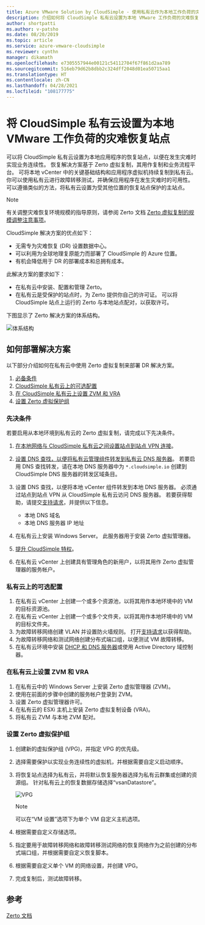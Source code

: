 ```yaml
---
title: Azure VMware Solution by CloudSimple - 使用私有云作为本地工作负荷的灾难站点
description: 介绍如何将 CloudSimple 私有云设置为本地 VMware 工作负荷的灾难恢复站点
author: shortpatti
ms.author: v-patsho
ms.date: 08/20/2019
ms.topic: article
ms.service: azure-vmware-cloudsimple
ms.reviewer: cynthn
manager: dikamath
ms.openlocfilehash: e7305557944e00121c54112704f67f861d2aa789
ms.sourcegitcommit: 516eb79d62b8dbb2c324dff2048d01ea50715aa1
ms.translationtype: HT
ms.contentlocale: zh-CN
ms.lasthandoff: 04/28/2021
ms.locfileid: "108177775"
---
```

# <a name="set-up-cloudsimple-private-cloud-as-a-disaster-recovery-site-for-on-premises-vmware-workloads"></a>将 CloudSimple 私有云设置为本地 VMware 工作负荷的灾难恢复站点

可以将 CloudSimple 私有云设置为本地应用程序的恢复站点，以便在发生灾难时实现业务连续性。 恢复解决方案基于 Zerto 虚拟复制，其用作复制和业务流程平台。 可将本地 vCenter 中的关键基础结构和应用程序虚拟机持续复制到私有云。 你可以使用私有云进行故障转移测试，并确保应用程序在发生灾难时的可用性。 可以遵循类似的方法，将私有云设置为受其他位置的恢复站点保护的主站点。

> [!NOTE]
> 有关调整灾难恢复环境规模的指导原则，请参阅 Zerto 文档 [Zerto 虚拟复制的规模调整注意事项](https://s3.amazonaws.com/zertodownload_docs/5.5U3/Zerto%20Virtual%20Replication%20Sizing.pdf)。

CloudSimple 解决方案的优点如下：

* 无需专为灾难恢复 (DR) 设置数据中心。
* 可以利用为全球地理复原能力而部署了 CloudSimple 的 Azure 位置。
* 有机会降低用于 DR 的部署成本和总拥有成本。

此解决方案的要求如下：

* 在私有云中安装、配置和管理 Zerto。
* 在私有云是受保护的站点时，为 Zerto 提供你自己的许可证。 可以将 CloudSimple 站点上运行的 Zerto 与本地站点配对，以获取许可。

下图显示了 Zerto 解决方案的体系结构。

![体系结构](media/cloudsimple-zerto-architecture.png)

## <a name="how-to-deploy-the-solution"></a>如何部署解决方案

以下部分介绍如何在私有云中使用 Zerto 虚拟复制来部署 DR 解决方案。

1. [必备条件](#prerequisites)
2. [CloudSimple 私有云上的可选配置](#optional-configuration-on-your-private-cloud)
3. [在 CloudSimple 私有云上设置 ZVM 和 VRA](#set-up-zvm-and-vra-on-your-private-cloud)
4. [设置 Zerto 虚拟保护组](#set-up-zerto-virtual-protection-group)

### <a name="prerequisites"></a>先决条件

若要启用从本地环境到私有云的 Zerto 虚拟复制，请完成以下先决条件。

1. [在本地网络与 CloudSimple 私有云之间设置站点到站点 VPN 连接](set-up-vpn.md)。
2. [设置 DNS 查找，以便将私有云管理组件转发到私有云 DNS 服务器](on-premises-dns-setup.md)。  若要启用 DNS 查找转发，请在本地 DNS 服务器中为 `*.cloudsimple.io` 创建到 CloudSimple DNS 服务器的转发区域条目。
3. 设置 DNS 查找，以便将本地 vCenter 组件转发到本地 DNS 服务器。  必须通过站点到站点 VPN 从 CloudSimple 私有云访问 DNS 服务器。 若要获得帮助，请提交[支持请求](https://portal.azure.com/#blade/Microsoft_Azure_Support/HelpAndSupportBlade/newsupportrequest)，并提供以下信息。  

    * 本地 DNS 域名
    * 本地 DNS 服务器 IP 地址

4. 在私有云上安装 Windows Server。 此服务器用于安装 Zerto 虚拟管理器。
5. [提升 CloudSimple 特权](escalate-private-cloud-privileges.md)。
6. 在私有云 vCenter 上创建具有管理角色的新用户，以将其用作 Zerto 虚拟管理器的服务帐户。

### <a name="optional-configuration-on-your-private-cloud"></a>私有云上的可选配置

1. 在私有云 vCenter 上创建一个或多个资源池，以将其用作本地环境中的 VM 的目标资源池。
2. 在私有云 vCenter 上创建一个或多个文件夹，以将其用作本地环境中的 VM 的目标文件夹。
3. 为故障转移网络创建 VLAN 并设置防火墙规则。 打开[支持请求](https://portal.azure.com/#blade/Microsoft_Azure_Support/HelpAndSupportBlade/newsupportrequest)以获得帮助。
4. 为故障转移网络和测试网络创建分布式端口组，以便测试 VM 故障转移。
5. 在私有云环境中安装 [DHCP 和 DNS 服务器](dns-dhcp-setup.md)或使用 Active Directory 域控制器。

### <a name="set-up-zvm-and-vra-on-your-private-cloud"></a>在私有云上设置 ZVM 和 VRA

1. 在私有云中的 Windows Server 上安装 Zerto 虚拟管理器 (ZVM)。
2. 使用在前面的步骤中创建的服务帐户登录到 ZVM。
3. 设置 Zerto 虚拟管理器许可。
4. 在私有云的 ESXi 主机上安装 Zerto 虚拟复制设备 (VRA)。
5. 将私有云 ZVM 与本地 ZVM 配对。

### <a name="set-up-zerto-virtual-protection-group"></a>设置 Zerto 虚拟保护组

1. 创建新的虚拟保护组 (VPG)，并指定 VPG 的优先级。
2. 选择需要保护以实现业务连续性的虚拟机，并根据需要自定义启动顺序。
3. 将恢复站点选择为私有云，并将默认恢复服务器选择为私有云群集或创建的资源组。 针对私有云上的恢复数据存储选择“vsanDatastore”。

    ![VPG](media/cloudsimple-zerto-vpg.png)

    > [!NOTE]
    > 可以在“VM 设置”选项下为单个 VM 自定义主机选项。

4. 根据需要自定义存储选项。
5. 指定要用于故障转移网络和故障转移测试网络的恢复网络作为之前创建的分布式端口组，并根据需要自定义恢复脚本。
6. 根据需要自定义单个 VM 的网络设置，并创建 VPG。
7. 完成复制后，测试故障转移。

## <a name="reference"></a>参考

[Zerto 文档](https://www.zerto.com/myzerto/technical-documentation/)

